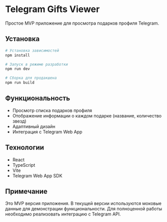 # Telegram Gifts Viewer

Простое MVP приложение для просмотра подарков профиля Telegram.

## Установка

```bash
# Установка зависимостей
npm install

# Запуск в режиме разработки
npm run dev

# Сборка для продакшена
npm run build
```

## Функциональность

- Просмотр списка подарков профиля
- Отображение информации о каждом подарке (название, количество звезд)
- Адаптивный дизайн
- Интеграция с Telegram Web App

## Технологии

- React
- TypeScript
- Vite
- Telegram Web App SDK

## Примечание

Это MVP версия приложения. В текущей версии используются моковые данные для демонстрации функциональности. Для полноценной работы необходимо реализовать интеграцию с Telegram API. 